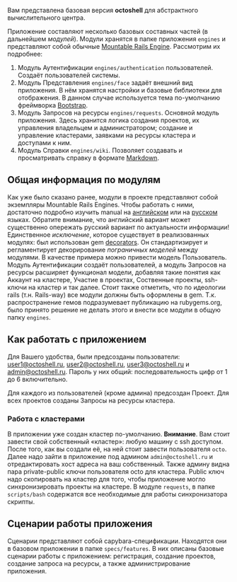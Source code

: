 Вам представлена базовая версия __octoshell__ для абстрактного вычислительного центра.

Приложение составляют несколько базовых составных частей (в дальнейшем *модулей*). Модули хранятся в папке приложения `engines` и представляют собой обычные [Mountable Rails Engine](http://edgeguides.rubyonrails.org/engines.html). Рассмотрим их подробнее:

1. Модуль Аутентификации `engines/authentication` пользователей. Создаёт пользователей системы.
2. Модуль Представления `engines/face` задаёт внешний вид приложения. В нём хранятся настройки и базовые библиотеки для отображения. В данном случае используется тема по-умолчанию фреймворка [Bootstrap](http://getbootstrap.com).
3. Модуль Запросов на ресурсы `engines/requests`. Основной модуль приложения. Здесь хранится логика создания проектов, их управления владельцем и администратором; создание и управление кластерами, заявками на ресурсы кластера и доступами к ним.
4. Модуль Справки `engines/wiki`. Позволяет создавать и просматривать справку в формате [Markdown](http://daringfireball.net/projects/markdown/).

## Общая информация по модулям
Как уже было сказано ранее, модули в проекте представляют собой экземпляры Mountable Rails Engines. Чтобы работать с ними, достаточно подробно изучить manual на [английском](http://edgeguides.rubyonrails.org/engines.html) или на [русском](http://rusrails.ru/plugins) языках. Обратите внимание, что английский вариант может существенно опережать русский вариант по актуальности информации!
Единственное *исключение*, которое существует в реализованных модулях: был использован gem [decorators](https://github.com/parndt/decorators). Он стандартизирует и регламентирует декорирование *пограничных моделей* между модулями. В качестве примера можно привести модель Пользователь. Модуль Аутентификации создаёт пользователей, а модуль Запросов на ресурсы расширяет функционал модели, добавляя такие понятия как Аккаунт на кластере, Участие в проектах, Соственные проекты, ssh-ключи на кластер и так далее.
Стоит также отметить, что по идеологии rails (т.н. Rails-way) все модули должны быть оформлены в gem. Т.к. распространение гемов подразумевает публикацию на rubygems.org, было принято решение не делать этого и внести все модули в общую папку `engines`.

## Как работать с приложением
Для Вашего удобства, были предсозданы пользователи: user1@octoshell.ru, user2@octoshell.ru, user3@octoshell.ru и admin@octoshell.ru. Пароль у них общий: последовательность цифр от 1 до 6 включительно.

Для каждого из пользователей (кроме админа) предсоздан Проект. Для всех проектов созданы Запросы на ресурсы кластера.

### Работа с кластерами
В приложении уже создан кластер по-умолчанию.
__Внимание__. Вам стоит завести свой собственный «кластер»: любую машину с ssh доступом. После того, как вы создали её, на ней стоит завести пользователя `octo`. Далее надо зайти в приложение под админом `admin@octoshell.ru` и отредактировать хост адреса на ваш собственный. Также админу видна пара private-public ключи пользователя octo для кластера. Public ключ надо  скопировать на кластер для того, чтобы приложение могло синхронизировать проекты на кластере. В модуле `requests`, в папке `scripts/bash` содержатся все необходимые для работы синхронизатора скрипты.

## Сценарии работы приложения
Сценарии представляют собой capybara-спецификации. Находятся они в базовом приложении в папке `specs/features`. В них описаны базовые сценарии работы с приложением: регистрация, создание проектов, создание запроса на ресурсы, а также администрирование приложения.